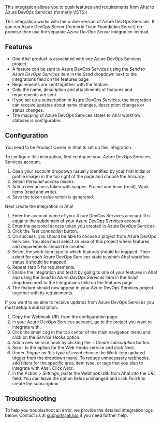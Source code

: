 This integration allows you to push features and requirements from Aha! to Azure DevOps Services (formerly VSTS.)

This integration works with the online version of Azure DevOps Services. If you run Azure DevOps Server (formerly Team Foundation Server) on-premise then use the separate _Azure DevOps Server_ integration instead.

## Features

* One Aha! product is associated with one Azure DevOps Services project.
* A feature can be sent to Azure DevOps Services using the _Send to Azure DevOps Services_ item in the _Send_ dropdown next to the Integrations field on the features page.
* Requirements are sent together with the feature.
* Only the name, description and attachments of features and requirements are sent.
* If you set up a subscription in Azure DevOps Services, the integration can receive updates about name changes, description changes or status changes.
* The mapping of Azure DevOps Services states to Aha! workflow statuses is configurable.

## Configuration

You need to be Product Owner in Aha! to set up this integration.

To configure this integration, first configure your Azure DevOps Services Services account.

1. Open your account dropdown (usually identified by your first initial or profile image) in the top right of the page and choose the _Security_.
2. Select _Personal access tokens_.
3. Add a new access token with scopes: Project and team (read), Work items (read and write).
4. Save the token value which is generated.

Next create the integration in Aha!

1. Enter the account name of your Azure DevOps Services account. It is equal to the subdomain of your Azure DevOps Services account.
2. Enter the personal access token you created in Azure DevOps Services.
3. Click the _Test connection_ button.
4. On success, you should be able to choose a project from Azure DevOps Services. You also must select an area of this project where features and requirements should be created.
5. Select the work item type to which features should be mapped. Then select for each Azure DevOps Services state to which Aha! workflow status it should be mapped.
6. Repeat step 5 for requirements.
7. Enable the integration and test it by going to one of your features in Aha! and using the _Send to Azure DevOps Services_ item in the _Send_ dropdown next to the Integrations field on the features page.
8. The feature should now appear in your Azure DevOps Services project together with its requirements.

If you want to be able to receive updates from Azure DevOps Services you must setup a subscription.

1. Copy the Webhook URL from the configuration page.
2. In your Azure DevOps Services account, go to the project you want to integrate with.
3. Click the small cog in the top center of the main navigation menu and click on the _Service Hooks_ option.
4. Add a new service hook by clicking the _+ Create subscription_ button.
5. Scroll to the option for the Web Hooks service and click Next.
6. Under _Trigger on this type of event_ choose the Work item updated trigger from the dropdown menu. To reduce unnecessary webhooks, add filters for the specific area, item type, or tags that you plan to integrate with Aha!. Click _Next_.
7. In the _Action > Settings_, paste the Webhook URL from Aha! into the _URL_ field. You can leave the option fields unchanged and click _Finish_ to create the subscription.

## Troubleshooting

To help you troubleshoot an error, we provide the detailed integration logs below. Contact us at support@aha.io if you need further help.
